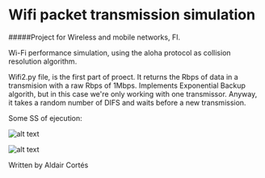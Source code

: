 # Wifi packet transmission simulation
#####Project for Wireless and mobile networks, FI. 

Wi-Fi performance simulation, using the aloha protocol as collision resolution algorithm.


Wifi2.py file, is the first part of proect. It returns the Rbps of data in a transmision with a raw Rbps of 1Mbps. Implements Exponential Backup algorith, but in this case we're only working with one transmissor. Anyway, it takes a random number of DIFS and waits before a new transmission.

Some SS of ejecution:

![alt text](https://github.com/AldaCL/wifi-aloha_sim/blob/master/src/ejecucion1.png)

![alt text](https://github.com/AldaCL/wifi-aloha_sim/blob/master/src/ejecucion2.png)



Written by Aldair Cortés

